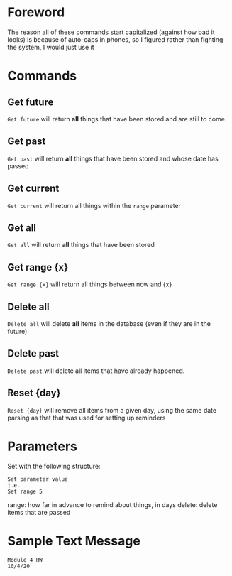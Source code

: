 
# Foreword

The reason all of these commands start capitalized (against how bad it looks) is because of auto-caps in phones, so I figured rather than fighting the system, I would just use it

# Commands

## Get future
`Get future` will return **all** things that have been stored and are still to come

## Get past
`Get past` will return **all** things that have been stored and whose date has passed

## Get current
`Get current` will return all things within the `range` parameter

## Get all
`Get all` will return **all** things that have been stored

## Get range {x}
`Get range {x}` will return all things between now and {x}

## Delete all
`Delete all` will delete **all** items in the database (even if they are in the future)

## Delete past
`Delete past` will delete all items that have already happened.

## Reset {day}
`Reset {day}` will remove all items from a given day, using the same date parsing as that that was used for setting up reminders

# Parameters

Set with the following structure:
```
Set parameter value
i.e.
Set range 5
```

range: how far in advance to remind about things, in days
delete: delete items that are passed


# Sample Text Message

```
Module 4 HW
10/4/20
```
